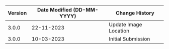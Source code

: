 | **Version** | **Date Modified (DD-MM-YYYY)** | **Change History**                          |
|-------------|--------------------------------|---------------------------------------------|
| 3.0.0       | 22-11-2023                     | Update Image Location
| 3.0.0       | 10-03-2023                     | Initial Submission
